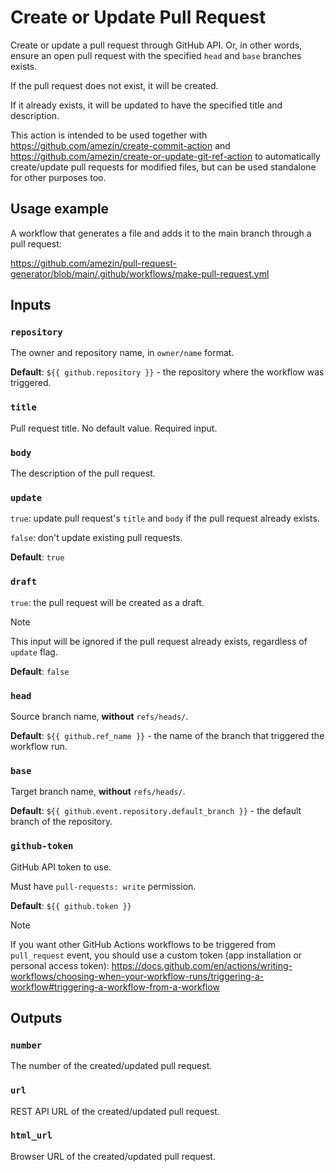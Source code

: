 # Create or Update Pull Request

Create or update a pull request through GitHub API.
Or, in other words, ensure an open pull request with the specified `head` and `base` branches exists.

If the pull request does not exist, it will be created.

If it already exists, it will be updated to have the specified title and description.

This action is intended to be used together with https://github.com/amezin/create-commit-action
and https://github.com/amezin/create-or-update-git-ref-action to automatically create/update pull
requests for modified files, but can be used standalone for other purposes too.

## Usage example

A workflow that generates a file and adds it to the main branch through a pull request:

https://github.com/amezin/pull-request-generator/blob/main/.github/workflows/make-pull-request.yml

## Inputs

### `repository`

The owner and repository name, in `owner/name` format.

**Default**: `${{ github.repository }}` - the repository where the workflow was triggered.

### `title`

Pull request title. No default value. Required input.

### `body`

The description of the pull request.

### `update`

`true`: update pull request's `title` and `body` if the pull request already exists.

`false`: don't update existing pull requests.

**Default**: `true`

### `draft`

`true`: the pull request will be created as a draft.

> [!NOTE]
> This input will be ignored if the pull request already exists, regardless of `update` flag.

**Default**: `false`

### `head`

Source branch name, **without** `refs/heads/`.

**Default**: `${{ github.ref_name }}` - the name of the branch that triggered the workflow run.

### `base`

Target branch name, **without** `refs/heads/`.

**Default**: `${{ github.event.repository.default_branch }}` - the default branch of the repository.

### `github-token`

GitHub API token to use.

Must have `pull-requests: write` permission.

**Default**: `${{ github.token }}`

> [!NOTE]
> If you want other GitHub Actions workflows to be triggered from `pull_request` event,
> you should use a custom token (app installation or personal access token):
> https://docs.github.com/en/actions/writing-workflows/choosing-when-your-workflow-runs/triggering-a-workflow#triggering-a-workflow-from-a-workflow

## Outputs

### `number`

The number of the created/updated pull request.

### `url`

REST API URL of the created/updated pull request.

### `html_url`

Browser URL of the created/updated pull request.
